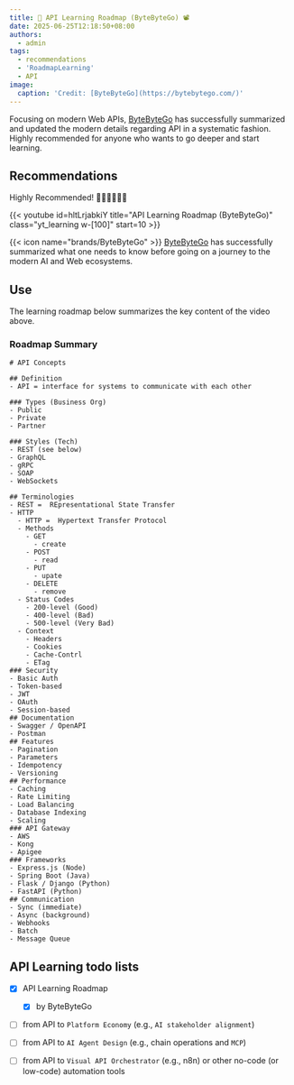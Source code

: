 ```yaml
---
title: 🛂 API Learning Roadmap (ByteByteGo) 📽
date: 2025-06-25T12:18:50+08:00
authors:
  - admin
tags:
  - recommendations
  - 'RoadmapLearning'
  - API
image:
  caption: 'Credit: [ByteByteGo](https://bytebytego.com/)'
---
```


Focusing on modern Web APIs, [ByteByteGo](https://bytebytego.com/) has successfully summarized and updated the modern details regarding API in a systematic fashion.  Highly recommended for anyone who wants to go deeper and start learning.

<!-- more -->

## Recommendations

Highly Recommended! 👍🏽👍🏻👍🏿

{{< youtube id=hltLrjabkiY title="API Learning Roadmap (ByteByteGo)" class="yt_learning w-[100]" start=10 >}}

{{< icon name="brands/ByteByteGo" >}} [ByteByteGo](https://bytebytego.com/) has successfully summarized what one needs to know before going on a journey to the modern AI and Web ecosystems.

## Use 

The learning roadmap below summarizes the key content of the video above.

### Roadmap Summary

```markmap {height="480px"}
# API Concepts

## Definition
- API = interface for systems to communicate with each other

### Types (Business Org)
- Public
- Private
- Partner

### Styles (Tech)
- REST (see below)
- GraphQL
- gRPC
- SOAP
- WebSockets

## Terminologies 
- REST =  REpresentational State Transfer
- HTTP 
  - HTTP =  Hypertext Transfer Protocol
  - Methods
    - GET
      - create
    - POST
      - read
    - PUT
      - upate
    - DELETE
      - remove
  - Status Codes
    - 200-level (Good)
    - 400-level (Bad)
    - 500-level (Very Bad)
  - Context
    - Headers 
    - Cookies
    - Cache-Contrl
    - ETag
### Security 
- Basic Auth
- Token-based
- JWT
- OAuth
- Session-based
## Documentation
- Swagger / OpenAPI
- Postman
## Features
- Pagination
- Parameters
- Idempotency
- Versioning
## Performance
- Caching
- Rate Limiting
- Load Balancing
- Database Indexing
- Scaling
### API Gateway
- AWS
- Kong
- Apigee
### Frameworks
- Express.js (Node)
- Spring Boot (Java)
- Flask / Django (Python)
- FastAPI (Python)
## Communication
- Sync (immediate)
- Async (background)
- Webhooks
- Batch
- Message Queue
```


## API Learning todo lists
- [x] API Learning Roadmap 
  - [x] by ByteByteGo
- [ ] from API to `Platform Economy` (e.g., `AI stakeholder alignment`)
- [ ] from API to `AI Agent Design` (e.g., chain operations and `MCP`)
- [ ] from API to `Visual API Orchestrator` (e.g., n8n) or other no-code (or low-code) automation tools

